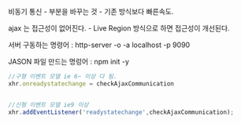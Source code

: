 비동기 통신 - 부분을 바꾸는 것 - 기존 방식보다 빠른속도.

ajax 는 접근성이 없어진다. - Live Region 방식으로 하면 접근성이 개선된다.

서버 구동하는 명령어 : http-server -o -a localhost -p 9090

JASON 파일 만드는 명렁어 : npm init -y

```javascript
//구형 이벤트 모델 ie 6~ 이상 다 됨.
xhr.onreadystatechange = checkAjaxCommunication


//신형 이벤트 모델 ie9 이상
xhr.addEventListener('readystatechange',checkAjaxCommunication);
```

